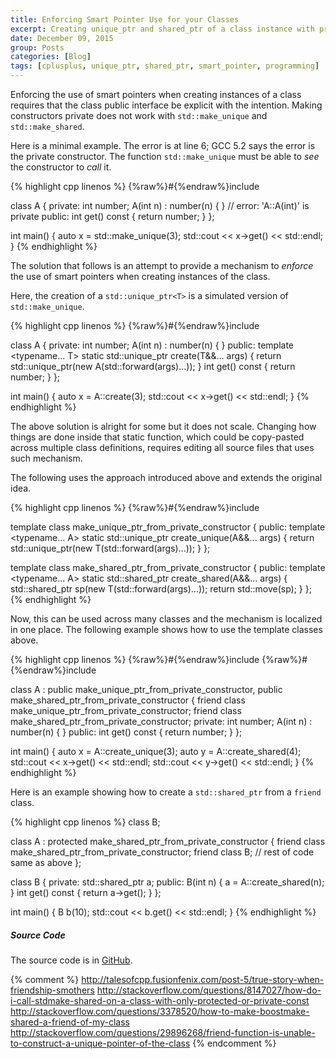 ```yaml
---
title: Enforcing Smart Pointer Use for your Classes
excerpt: Creating unique_ptr and shared_ptr of a class instance with private constructors.
date: December 09, 2015
group: Posts
categories: [Blog]
tags: [cplusplus, unique_ptr, shared_ptr, smart_pointer, programming]
---
```


Enforcing the use of smart pointers when creating instances of a class requires that the class public interface be explicit with the intention.
Making constructors private does not work with `std::make_unique` and `std::make_shared`.

Here is a minimal example.
The error is at line 6; GCC 5.2 says the error is the private constructor.
The function `std::make_unique` must be able to _see_ the constructor to _call_ it.

{% highlight cpp linenos %}
{%raw%}#{%endraw%}include <memory>

class A {
private:
    int number;
    A(int n) : number(n) { }            // error: 'A::A(int)' is private
public:
    int get() const { return number; }
};

int main()
{
    auto x = std::make_unique<A>(3);
    std::cout << x->get() << std::endl;
}
{% endhighlight %}

The solution that follows is an attempt to provide a mechanism to _enforce_ the use of smart pointers when creating instances of the class.

Here, the creation of a `std::unique_ptr<T>` is a simulated version of `std::make_unique`.

{% highlight cpp linenos %}
{%raw%}#{%endraw%}include <memory>

class A {
private:
    int number;
    A(int n) : number(n) { }
public:
    template <typename... T>
    static std::unique_ptr<A> create(T&&... args) {
        return std::unique_ptr<A>(new A(std::forward<T>(args)...));
    }
    int get() const { return number; }
};

int main()
{
    auto x = A::create(3);
    std::cout << x->get() << std::endl;
}
{% endhighlight %}

The above solution is alright for some but it does not scale.
Changing how things are done inside that static function, which could be copy-pasted across multiple class definitions, requires editing all source files that uses such mechanism.

The following uses the approach introduced above and extends the original idea.

{% highlight cpp linenos %}
{%raw%}#{%endraw%}include <memory>

template <typename T>
class make_unique_ptr_from_private_constructor
{
public:
    template <typename... A>
    static std::unique_ptr<T> create_unique(A&&... args) {
        return std::unique_ptr<T>(new T(std::forward<A>(args)...));
    }
};

template <typename T>
class make_shared_ptr_from_private_constructor
{
public:
    template <typename... A>
    static std::shared_ptr<T> create_shared(A&&... args) {
        std::shared_ptr<T> sp(new T(std::forward<A>(args)...));
        return std::move(sp);
    }
};
{% endhighlight %}

Now, this can be used across many classes and the mechanism is localized in one place.
The following example shows how to use the template classes above.

{% highlight cpp linenos %}
{%raw%}#{%endraw%}include <iostream>
{%raw%}#{%endraw%}include <memory>

class A : 
    public make_unique_ptr_from_private_constructor<A>,
    public make_shared_ptr_from_private_constructor<A>
{
    friend class make_unique_ptr_from_private_constructor;
    friend class make_shared_ptr_from_private_constructor;
private:
    int number;
    A(int n) : number(n) { }
public:
    int get() const { return number; }
};

int main()
{
    auto x = A::create_unique(3);
    auto y = A::create_shared(4);
    std::cout << x->get() << std::endl;
    std::cout << y->get() << std::endl;
}
{% endhighlight %}

Here is an example showing how to create a `std::shared_ptr` from a `friend` class.

{% highlight cpp linenos %}
class B;

class A : protected make_shared_ptr_from_private_constructor<A>
{
    friend class make_shared_ptr_from_private_constructor;
    friend class B;
    // rest of code same as above
};

class B
{
private:
    std::shared_ptr<A> a;
public:
    B(int n) { a = A::create_shared(n); }
    int get() const { return a->get(); }
};

int main()
{
    B b(10);
    std::cout << b.get() << std::endl;
}
{% endhighlight %}

##### Source Code

The source code is in [GitHub](https://github.com/rmaicle/smart-ptr-interface).


{% comment %}
http://talesofcpp.fusionfenix.com/post-5/true-story-when-friendship-smothers
http://stackoverflow.com/questions/8147027/how-do-i-call-stdmake-shared-on-a-class-with-only-protected-or-private-const
http://stackoverflow.com/questions/3378520/how-to-make-boostmake-shared-a-friend-of-my-class
http://stackoverflow.com/questions/29896268/friend-function-is-unable-to-construct-a-unique-pointer-of-the-class
{% endcomment %}